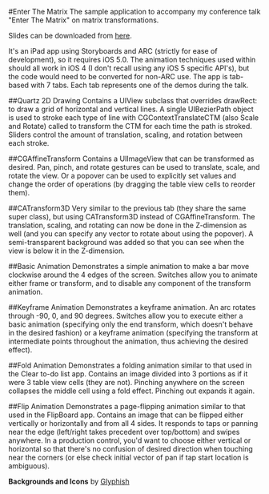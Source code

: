 #Enter The MatrixThe sample application to accompany my conference talk "Enter The Matrix" on matrix transformations.Slides can be downloaded from [here](https://dl.dropbox.com/u/108108523/CocoaConf%20PDX/Enter%20The%20Matrix.pdf).It's an iPad app using Storyboards and ARC (strictly for ease of development), so it requires iOS 5.0.  The animation techniques used within should all work in iOS 4 (I don't recall using any iOS 5 specific API's), but the code would need to be converted for non-ARC use.  The app is tab-based with 7 tabs.  Each tab represents one of the demos during the talk.##Quartz 2D DrawingContains a UIView subclass that overrides drawRect: to draw a grid of horizontal and vertical lines.  A single UIBezierPath object is used to stroke each type of line with CGContextTranslateCTM (also Scale and Rotate) called to transform the CTM for each time the path is stroked.  Sliders control the amount of translation, scaling, and rotation between each stroke.##CGAffineTransformContains a UIImageView that can be transformed as desired.  Pan, pinch, and rotate gestures can be used to translate, scale, and rotate the view.  Or a popover can be used to explicitly set values and change the order of operations (by dragging the table view cells to reorder them).##CATransform3DVery similar to the previous tab (they share the same super class), but using CATransform3D instead of CGAffineTransform.  The translation, scaling, and rotating can now be done in the Z-dimension as well (and you can specify any vector to rotate about using the popover).  A semi-transparent background was added so that you can see when the view is below it in the Z-dimension.##Basic AnimationDemonstrates a simple animation to make a bar move clockwise around the 4 edges of the screen.  Switches allow you to animate either frame or transform, and to disable any component of the transform animation.##Keyframe AnimationDemonstrates a keyframe animation.  An arc rotates through -90, 0, and 90 degrees.  Switches allow you to execute either a basic animation (specifying only the end transform, which doesn't behave in the desired fashion) or a keyframe animation (specifying the transform at intermediate points throughout the animation, thus achieving the desired effect).##Fold AnimationDemonstrates a folding animation similar to that used in the Clear to-do list app.  Contains an image divided into 3 portions as if it were 3 table view cells (they are not).  Pinching anywhere on the screen collapses the middle cell using a fold effect.  Pinching out expands it again.##Flip AnimationDemonstrates a page-flipping animation similar to that used in the FlipBoard app.  Contains an image that can be flipped either vertically or horizontally and from all 4 sides.  It responds to taps or panning near the edge (left/right takes precedent over top/bottom) and swipes anywhere.  In a production control, you'd want to choose either vertical or horizontal so that there's no confusion of desired direction when touching near the corners (or else check initial vector of pan if tap start location is ambiguous).    __Backgrounds and Icons__ by [Glyphish](http://glyphish.com/)